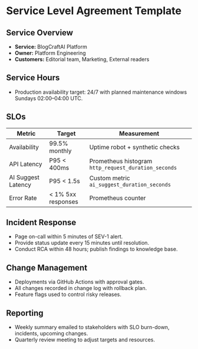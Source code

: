 # Service Level Agreement Template

## Service Overview
- **Service:** BlogCraftAI Platform
- **Owner:** Platform Engineering
- **Customers:** Editorial team, Marketing, External readers

## Service Hours
- Production availability target: 24/7 with planned maintenance windows Sundays 02:00–04:00 UTC.

## SLOs
| Metric | Target | Measurement |
| --- | --- | --- |
| Availability | 99.5% monthly | Uptime robot + synthetic checks |
| API Latency | P95 < 400ms | Prometheus histogram `http_request_duration_seconds` |
| AI Suggest Latency | P95 < 1.5s | Custom metric `ai_suggest_duration_seconds` |
| Error Rate | < 1% 5xx responses | Prometheus counter |

## Incident Response
- Page on-call within 5 minutes of SEV-1 alert.
- Provide status update every 15 minutes until resolution.
- Conduct RCA within 48 hours; publish findings to knowledge base.

## Change Management
- Deployments via GitHub Actions with approval gates.
- All changes recorded in change log with rollback plan.
- Feature flags used to control risky releases.

## Reporting
- Weekly summary emailed to stakeholders with SLO burn-down, incidents, upcoming changes.
- Quarterly review meeting to adjust targets and resources.

